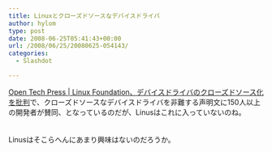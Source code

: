 ```yaml
---
title: Linuxとクローズドソースなデバイスドライバ
author: hylom
type: post
date: 2008-06-25T05:41:43+00:00
url: /2008/06/25/20080625-054143/
categories:
  - Slashdot

---
```

 [Open Tech Press | Linux Foundation、デバイスドライバのクローズドソース化を批判][1]で、クローズドソースなデバイスドライバを非難する声明文に150人以上の開発者が賛同、となっているのだが、Linusはこれに入っていないのね。  
</br>   
Linusはそこらへんにあまり興味はないのだろうか。</br>  
</br>  
</br>

 [1]: http://opentechpress.jp/opensource/article.pl?sid=08/06/24/0447254
